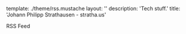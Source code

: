 template: ./theme/rss.mustache
layout: ''
description: 'Tech stuff.'
title: 'Johann Philipp Strathausen - stratha.us'


RSS Feed
